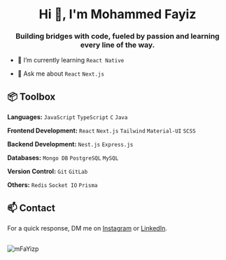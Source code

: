 <h1 align="center">Hi 👋, I'm Mohammed Fayiz</h1>
<h3 align="center">Building bridges with code, fueled by passion and learning every line of the way.</h3>

- 🌱 I’m currently learning `React Native`

- 💬 Ask me about `React` `Next.js`

## 📦 Toolbox

**Languages:** `JavaScript` `TypeScript` `C` `Java`

**Frontend Development:** `React` `Next.js` `Tailwind` `Material-UI` `SCSS`
 
**Backend Development:** `Nest.js` `Express.js`  

**Databases:** `Mongo DB` `PostgreSQL` `MySQL`

**Version Control:** `Git` `GitLab`

**Others:** `Redis` `Socket IO` `Prisma`

## 📫 Contact

 For a quick response, DM me on [Instagram](https://www.instagram.com/faayzz.__/) or [LinkedIn](www.linkedin.com/in/mfayizp). 

##
 <p><img align="center" src="https://github-readme-stats.vercel.app/api/top-langs?username=mFaYizp&show_icons=true&locale=en&layout=compact" alt="mFaYizp" /></p>

